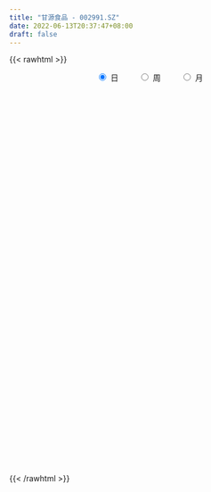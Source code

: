```yaml
---
title: "甘源食品 - 002991.SZ"
date: 2022-06-13T20:37:47+08:00
draft: false
---
```

{{< rawhtml >}}
    <div style="text-align: center">
        <label style="padding: 1rem;"><input style="margin-right: .5rem" type="radio" name="period" value="D" checked onclick="period_change(this)">日</label>
        <label style="padding: 1rem;"><input style="margin-right: .5rem" type="radio" name="period" value="W" onclick="period_change(this)">周</label>
        <label style="padding: 1rem;"><input style="margin-right: .5rem" type="radio" name="period" value="M" onclick="period_change(this)">月</label>
    </div>
    <div id="chart" style="height: 700px;"></div> 
    <script type="text/javascript">
        const D_v = [1069.98,306.95,333.64,505.74,1568.28,1370.31,2805.49,1505.31,1991.92,1642.0,183307.6,121573.36,100028.83,58677.5,54937.96,69866.93,44606.75,32695.87,52182.5,48475.71,38626.89,40295.44,35249.53,31366.74,54708.43,38909.88,28443.26,41679.98,21720.42,18620.05,21262.47,15954.54,16467.5,12319.33,15576.87,16632.27,8500.67,6517.7,8953.35,10732.63,6940.89,10409.53,9855.57,6125.04,6877.11,10061.97,9698.46,12466.24,11639.74,6951.44,9451.7,5184.42,14592.97,19679.51,40609.22,15702.66,9950.5,7426.32,6852.98,8890.97,10643.25,11180.83,5460.7,9355.43,7493.28,8143.28,6506.99,11325.42,5671.33,4864.04,13700.92,11274.82,10706.24,6849.2,10700.7,9390.05,6686.0,9166.0,6216.11,9399.93,15261.81,11059.69,8903.32,9504.45,18420.22,12620.0,8902.82,9781.08,12988.66,12303.63,13459.89,9414.42,12759.31,9656.66,10702.65,7345.89,8544.3,15950.74,16237.76,9450.52,9796.23,8852.28,5467.26,10423.66,10581.74,16244.84,11911.42,17457.72,9535.13,8460.43,9177.56,13133.71,11332.1,9082.05,11233.02,12767.8,13823.68,20896.38,21322.7,19530.39,13052.18,13790.77,25418.88,14693.78,22054.88,23314.25,16678.18,23390.44,24941.28,14169.0,15097.89,17269.71,20143.43,12635.41,18152.72,13381.81,13519.7,8811.53,10226.14,12341.0,9528.38,7082.82,6424.14,5402.88,7339.71,6278.14,3455.45,4865.14,5931.83,3994.0,3300.0,3853.0,4982.0,3976.0,2544.0,5085.18,6536.62,4904.0,4130.14,3496.14,2505.38,3423.8,2438.0,5972.0,4406.0,3451.14,6188.42,3638.8,4206.0,2628.14,5695.87,23917.57,7035.0,6424.84,8527.0,6039.8,17299.64,23296.21,16828.86,20195.26,17115.32,10327.92,7216.15,5059.0,7367.0,6637.0,5334.0,6174.27,5218.27,10276.14,7671.42,4907.28,5059.14,3604.0,5842.14,4788.42,5774.0,5057.0,5338.25,6044.62,4570.87,5141.9,6269.14,8349.64,11780.14,9308.77,10380.17,5880.17,8609.8,8864.0,7962.25,9662.0,8851.81,7528.14,9751.28,14536.52,8491.38,6218.14,5711.35,12304.14,7394.0,8991.16,13378.52,10046.26,6025.84,5046.52,7064.0,6187.0,8250.72,7459.8,4788.52,4548.41,5671.0,7682.1,9475.66,3942.0,3905.0,8868.04,7619.7,7962.0,7598.2,8525.4,6416.27,17526.1,13227.68,7365.24,4954.69,6220.52,5696.2,16724.59,35924.64,26897.9,14634.34,9647.82,10420.62,13778.12,8066.53,5971.0,17930.26,8955.07,9690.02,6245.02,5687.0,5765.92,7362.12,4141.16,8072.45,4404.77,7823.2,6803.83,6076.83,5265.3,4304.12,5211.12,2710.0,5254.75,3199.37,4910.92,4473.14,3317.0,3848.01,8056.67,8967.84,5201.96,4169.72,4164.14,9408.87,7024.14,4312.43,7608.0,6255.0,6533.0,4793.19,16892.66,11948.32,14943.76,16079.63,16950.81,15049.28,12208.0,24056.17,19153.18,16888.94,21102.25,25885.94,33625.47,21970.38,17405.68,23019.7,18941.64,10642.0,16308.0,12144.79,9747.02,12843.14,15633.87,26499.65,23148.46,10955.75,10198.65,7485.0,6185.54,7028.79,6628.95,3957.32,7475.9,4934.84,5685.54,7130.15,11201.93,22107.94,10698.14,30589.37,67532.24,72019.13,46963.85,31195.15,33918.89,39292.17,19354.52,19979.37,33738.45,34705.6,23820.0,17531.0,29482.82,33979.7,24326.38,20993.66,17659.52,14993.34,13479.42,26729.01,15224.38,15796.3,9115.09,15723.74,18503.43,11538.95,12332.5,12016.23,8414.29,10692.22,9327.31,7951.85,8489.61,13489.9,16527.78,15954.43,14690.02,7439.63,10245.38,9042.81,4494.08,8107.27,6276.87,14263.77,20217.4,13761.18,13982.7,10081.0,13948.92,8586.64,12985.86,8991.0,6728.61,7694.0,6616.09,8113.44,8880.13,6649.42,12040.17,17963.42,12953.17,16946.74,16164.65,9525.82,7578.03,10310.98,16135.02,19969.81,14137.87,11065.84,13744.55,8303.15,8777.06,11510.43,9798.85,11438.07,13699.97,8775.54,9708.81,9457.66,7668.06,7697.0,8314.64,16919.5,20117.37,10626.17,12163.0,10787.42,10691.31,21397.86,26695.74,16699.62,16134.48,9685.17,7890.69,12922.97,8491.22,10088.37,6808.17,5134.18,4881.0,7182.0,6205.14,4013.0,11431.24,9356.0,4722.99,4012.09,8677.9,13148.62,32042.7,20158.71,19669.0,17850.8,17576.96,18384.25,9584.34,6914.0]
const D_histogram = [0.0,0.3561025641,0.9516620937,1.70284814,2.5517143342,3.4587147823,4.3990535659,5.358403624,6.3303454668,7.3137237379,8.3126315676,8.6213584673,8.341682329,6.7807299136,5.3624788074,4.6727066908,3.4075813528,2.1211868764,0.1954690338,-0.3999192007,-0.6641519004,-1.508283686,-2.0746922441,-2.3604945875,-1.7046658026,-1.6518930542,-2.1879802264,-2.959232055,-3.8434690834,-4.685973939,-4.9114077219,-5.0972040582,-4.9049472489,-4.5907812529,-4.1647292405,-3.5677958892,-3.0866672171,-2.8488333119,-2.6009877997,-2.6040967424,-2.5222754802,-2.6238019269,-2.312021729,-2.1721836294,-1.8604211301,-1.46385158,-1.2051630763,-1.237077331,-1.2870990578,-1.199324673,-1.2344575373,-1.174130527,-0.8317338306,-0.8467940607,-1.4724696195,-1.7829228601,-1.8371721465,-1.7895388275,-1.6905056475,-1.5746343952,-1.4104894893,-1.0459789734,-0.7264079906,-0.2560953468,-0.0472234749,0.1924334869,0.1754553628,0.0561875358,0.0620873538,0.0528152497,-0.1008940862,-0.2634559119,-0.4103187217,-0.3970324884,-0.2218945491,-0.1486302483,-0.0731589943,-0.1832507436,-0.2024352905,-0.0527693291,0.2677555315,0.4852293835,0.7041023115,0.9197081542,1.4312978349,1.5756571908,1.5584569759,1.2580163416,0.753361469,0.2564895822,0.1728641567,0.2814057912,0.5104444696,0.5918782547,0.3894688467,0.2798892265,0.1219190279,-0.2109024836,-0.7738739981,-1.1894472949,-1.358588357,-1.3396093111,-1.2223599042,-1.0373042914,-0.669028777,-0.111797901,0.0345798973,-0.2164117986,-0.3767080874,-0.5487542117,-0.4632627626,-0.3135894511,-0.0893380988,0.1675526114,0.4233943972,0.7497177564,1.1071460221,1.6306503062,1.8403532371,1.7169304863,1.3617407392,1.1895064324,1.3233339575,1.3613566659,1.7618130985,1.7741144613,1.5767299208,1.6656576109,1.938345686,2.0720113894,1.9970446717,1.4403304305,0.6784048574,0.0815226279,-0.6590548991,-1.2228207311,-1.6032186977,-1.737238237,-1.9623945168,-1.7331727103,-1.4620704598,-1.1366688568,-1.051438755,-0.9765015681,-0.9550290086,-1.0062210929,-0.9754510985,-0.7312399352,-0.5654089323,-0.3929300621,-0.2020943155,-0.098640875,-0.129183839,-0.1569401117,-0.1122139355,-0.1160434622,0.107343659,0.2601651523,0.4016348343,0.4019371416,0.3281427693,0.4075849573,0.3980135814,0.570284708,0.6707020855,0.7626862259,0.9328072059,0.9245168835,0.7235953416,0.5467513261,0.2481568396,-0.4269205261,-0.8395684714,-1.0169604353,-1.0582558284,-0.9433014052,-0.3284084086,0.2218212883,0.658137568,0.5213265503,0.248254154,0.1000832546,0.0256120911,-0.0645521732,-0.3281575143,-0.5901793016,-0.6274440343,-0.7023321907,-0.7301814449,-0.5014234914,-0.3064730076,-0.1792477484,-0.1970968367,-0.1621774229,-0.1096845185,-0.1207926224,0.019269648,0.0897049123,0.1687620737,0.1638168303,0.1922602193,0.2314054106,0.2778696919,0.3998808716,0.5121581688,0.4504608706,0.2653346568,0.1331990218,0.0172875002,-0.1647429759,-0.3782977109,-0.5931723652,-0.7145716653,-0.7936405314,-0.7713006366,-0.5852572836,-0.5200920818,-0.3886937156,-0.2836870269,-0.2843194906,-0.3115545772,-0.3258842727,-0.220864795,-0.0900756547,-0.0301957277,0.0006766181,0.1349157436,0.1434419318,0.0998413918,0.1481567966,0.1759080389,0.2195468452,0.2033471118,0.1181186567,-0.0189405966,-0.0714919662,-0.0751776002,-0.1442352583,-0.2528706833,-0.3730215508,-0.4568653077,-0.4723108261,-0.4487430719,-0.2247984866,0.0694770426,0.2646145554,0.3497674943,0.3760394236,0.4410291388,0.8264555458,0.9005174568,0.6930769682,0.4863313955,0.3676084295,0.3266728974,0.1367832653,-0.0098281883,-0.0877823412,-0.3411405156,-0.4376616015,-0.3762160869,-0.2704542547,-0.2375700989,-0.0983842371,-0.103859165,-0.0405749695,0.1085298468,0.1916807717,0.3384636687,0.4324245077,0.5250187604,0.5743298271,0.6066577361,0.5550641225,0.4950674781,0.3501341316,0.2225813884,0.1682612324,0.092106464,0.0322136554,0.0174886185,0.0860509308,0.2081312759,0.183297615,0.1470372302,0.1607018654,0.2849861977,0.3661409364,0.3934761009,0.4453752136,0.4081028867,0.2668237559,0.1239508363,0.2476621547,0.2927356222,0.359518869,0.4872813882,0.5854677947,0.5444013554,0.4795072103,0.5845058039,0.646201901,0.7015768615,0.6974338425,0.8218159773,1.0700540944,0.9860776572,0.7847368394,0.7808909442,0.6758910167,0.5018808293,0.2638764129,0.1080413689,0.0116313781,-0.1701400075,-0.4650589754,-0.3970090313,-0.3025925661,-0.3324796743,-0.2981926505,-0.3447774729,-0.4464814505,-0.5055463279,-0.51321567,-0.5183701796,-0.6047360789,-0.5688956656,-0.5693599768,-0.5395650518,-0.3341448921,-0.0867271922,0.1065946527,0.5957812107,1.2810605869,1.6509052937,2.0111275101,2.1988997588,2.4794323435,2.2999704224,2.1471504721,1.9803231151,1.4917742067,0.9201516208,0.4366473404,-0.0598108199,-0.3678335809,-0.4597148218,-0.4332327547,-0.4886787676,-0.4963670254,-0.6978636487,-0.8331836669,-1.0692806414,-1.2758714093,-1.5178771839,-1.6670171278,-1.7080423383,-1.6088893749,-1.6435771656,-1.6768172324,-1.5753120845,-1.5199935402,-1.5670878711,-1.5657566365,-1.6071555017,-1.5074066701,-1.1486748182,-0.7057078146,-0.3776989114,0.0476319668,0.2875572631,0.449095382,0.5411612596,0.561925615,0.5081887183,0.464297783,0.8522081768,0.8566911478,0.7456588122,0.5344358798,0.2900534656,0.2833733526,0.2613733582,0.0388757207,-0.3277091689,-0.5955244464,-0.8039051504,-1.0331150987,-1.2501611684,-1.300489774,-1.2445497748,-1.3295059668,-1.2949019406,-1.2556983259,-1.1298419433,-0.9613538652,-0.6764216976,-0.4754892872,-0.2256130351,0.1048968711,0.3835039401,0.3135189936,0.1096840882,0.1891307328,0.2207278564,0.2871829174,0.1607497356,-0.0107593512,-0.2251183652,-0.3384365911,-0.3057696947,-0.2349481777,-0.0757424466,0.050277346,0.2259954506,0.395695376,0.701796913,0.7470854835,0.5858959038,0.2283757784,0.1048925467,0.0851936284,-0.2202521442,-0.3857888113,-0.1860419773,0.0322229823,0.2186706598,0.3334221099,0.4417708978,0.5534597994,0.7009691608,0.7524715523,0.7304492868,0.6548128495,0.5046486127,0.4306416044,0.3747195132,0.3590135834,0.2204624506,0.0659199395,-0.0256005117,0.0504041365,0.4155732093,0.707045997,0.8939549133,1.0602873633,1.2440683331,1.2412448865,1.1060168356,0.9376787269,0.7852695798]
const D_fast = [0.0,0.4451282051,1.2786032581,2.4555013394,3.9422961171,5.7139752608,7.7540774359,10.0530284,12.6075566095,15.4193658151,18.4964315367,20.9604980533,22.7662424972,22.9004725602,22.8228411558,23.3012457119,22.8880157121,22.1319179549,20.2550673706,19.559699336,19.1294286612,17.9082259541,16.823144335,15.9472183447,16.1768806789,15.8166801638,14.733597935,13.2225380926,11.3774337934,9.3634354531,7.9101497397,6.4500523889,5.4160723859,4.5825430687,3.9674127709,3.6723971499,3.3818590178,2.907484595,2.5050831572,1.850950029,1.3022024211,0.5447254927,0.2785002583,-0.1247075494,-0.2780503326,-0.2474436775,-0.2900459429,-0.6312295303,-1.0030260216,-1.2150828051,-1.5588300536,-1.7920356751,-1.6575724364,-1.8843311817,-2.8781241453,-3.6343081009,-4.147850424,-4.5476018118,-4.8711950438,-5.1489823902,-5.3374598567,-5.2344440841,-5.096475099,-4.6901862919,-4.4931202886,-4.2053549552,-4.1784692386,-4.2836901816,-4.2622685252,-4.2583368168,-4.4372696742,-4.6656954779,-4.9151379682,-5.001109857,-4.881445555,-4.8453388163,-4.7881573108,-4.9440617461,-5.0138551156,-4.8773814864,-4.4899177429,-4.1511365451,-3.7562380391,-3.310705158,-2.4412910185,-1.9030173649,-1.5306033358,-1.5165398847,-1.8328543901,-2.2656038814,-2.3060132676,-2.1271201854,-1.7704703895,-1.5410670408,-1.6461092371,-1.6857165507,-1.8132069923,-2.1987541247,-2.9551941388,-3.6681292593,-4.1769174106,-4.4928406925,-4.6811812617,-4.7554517217,-4.5544334015,-4.0251520008,-3.8701292281,-4.1752238737,-4.4296971844,-4.7389318616,-4.7692561031,-4.6979801544,-4.4960633268,-4.1972844638,-3.8355940787,-3.3218412803,-2.6876265092,-1.7564596485,-1.0866684084,-0.7808585375,-0.7956130998,-0.6704707985,-0.2058097841,0.1725520908,1.0134617981,1.4692917761,1.6660897159,2.1714318087,2.9287063053,3.5803748561,4.0046693063,3.8080376727,3.2157133139,2.6392117415,1.7338704897,0.8643994748,0.0831968339,-0.4851322647,-1.2008871737,-1.4049585448,-1.4993739092,-1.4581395205,-1.6357691074,-1.8049573125,-2.0222420052,-2.3249893627,-2.5380821429,-2.4766809634,-2.4522021935,-2.3779558389,-2.2376436711,-2.1588504494,-2.2216893731,-2.2886806738,-2.2720079815,-2.3048483737,-2.0546253378,-1.8367625564,-1.5948841659,-1.4940975731,-1.4858562531,-1.3045178258,-1.2145858063,-0.8997435027,-0.6316506038,-0.3489949069,0.0543278745,0.2771667731,0.2571440665,0.2169878826,-0.0195673941,-0.8013748913,-1.4239149544,-1.8555470272,-2.1614063773,-2.2822773055,-1.749486411,-1.1438013921,-0.5429507203,-0.5494301004,-0.7604389583,-0.883589044,-0.9516571847,-1.0579594923,-1.403604212,-1.8131708247,-2.007296566,-2.25776777,-2.4681623854,-2.3647603048,-2.2464280729,-2.1640147508,-2.2311380483,-2.2367629902,-2.2116912155,-2.252997475,-2.1081177926,-2.0152563001,-1.8940086203,-1.8579996561,-1.7814912123,-1.6844946684,-1.5685629641,-1.3465815665,-1.1062647271,-1.0553468077,-1.1741393573,-1.2729752368,-1.3845648834,-1.6077811035,-1.9159102662,-2.2790780117,-2.5791202282,-2.8565992271,-3.0270844914,-2.9873554593,-3.0522132779,-3.0179883406,-2.9839034087,-3.0556157451,-3.1607394759,-3.2565402397,-3.2067369607,-3.098466734,-3.0461357389,-3.0150942386,-2.8471261773,-2.8027395061,-2.8213796982,-2.7360250942,-2.6642968422,-2.5657713246,-2.53113428,-2.586833071,-2.7286274734,-2.7990518345,-2.8215318686,-2.9266483413,-3.0985014371,-3.3119076923,-3.5099677761,-3.6434910011,-3.7321090149,-3.5643640512,-3.2527192614,-2.9914281097,-2.8188332973,-2.6985515121,-2.5233045122,-1.9312642186,-1.6320729434,-1.66624419,-1.7514069138,-1.7782277724,-1.7374950802,-1.893188896,-2.0422573967,-2.1421571349,-2.4808004382,-2.6867369244,-2.7193454315,-2.681197163,-2.7077055319,-2.5931157294,-2.6245554485,-2.5714149954,-2.3951777174,-2.2641065996,-2.0327077855,-1.8306408195,-1.6067918768,-1.4138983532,-1.2299060102,-1.1427335932,-1.078963368,-1.1363631817,-1.2082705778,-1.2205254257,-1.2736535781,-1.3254929729,-1.3358458552,-1.2457708102,-1.0716576461,-1.0506669033,-1.0501679805,-0.9963278789,-0.8007969972,-0.6281070244,-0.5024028346,-0.3391599186,-0.2744065238,-0.3489797156,-0.4608649261,-0.2752380691,-0.156980696,-0.0003177319,0.2492651343,0.4938184895,0.588852389,0.6438350466,0.8949600911,1.1182066635,1.3489758394,1.519191281,1.8490274102,2.3647790508,2.527322028,2.52216542,2.7135422608,2.7775150875,2.7289751075,2.5569397943,2.4281150925,2.3346129462,2.1103065587,1.699122847,1.6679205333,1.686688857,1.5736818301,1.5334206914,1.4006415007,1.1873171604,1.0018657011,0.8658924416,0.731145387,0.493595468,0.387211965,0.2444076595,0.1393113215,0.2611952582,0.48693116,0.7069016682,1.3450335288,2.3505780518,3.133149082,3.9961531759,4.7336503643,5.6340410349,6.0295717194,6.413539387,6.7417928089,6.6261874521,6.2846027714,5.9102603262,5.3988494608,4.9988683046,4.7920583583,4.7102322367,4.5326165319,4.4008365178,4.0248739823,3.6812580474,3.1778409126,2.6522822923,2.0308072218,1.4649129959,0.9968772008,0.6938078205,0.2482257384,-0.2042186365,-0.4965415097,-0.8212213505,-1.2600876491,-1.6501955737,-2.0933833143,-2.3704861503,-2.2989230029,-2.032382953,-1.7987987777,-1.3615599078,-1.0497452957,-0.7759333312,-0.5485771388,-0.3873313796,-0.3140210967,-0.2418375862,0.3591248517,0.5777806097,0.6531629772,0.5755490146,0.4036799669,0.467843192,0.5111865371,0.2984078299,-0.1501043519,-0.5668007411,-0.9761577327,-1.4636464556,-1.9932328174,-2.3686838665,-2.623881311,-3.0412139948,-3.3303354536,-3.6050564205,-3.7616605236,-3.8335109119,-3.7176841686,-3.6356240801,-3.4421510868,-3.0854169628,-2.7109339088,-2.7025391069,-2.8789529902,-2.7522236624,-2.6654445747,-2.5271937843,-2.6134395322,-2.7876384568,-3.0582770621,-3.2562044359,-3.299979963,-3.2878954905,-3.147625371,-3.0090362419,-2.7768192747,-2.5081955053,-2.02664474,-1.7945847986,-1.8093004024,-2.1097265832,-2.2069866782,-2.2053871894,-2.565895998,-2.827879868,-2.6746435284,-2.4483228232,-2.2072074807,-2.0091005032,-1.7903089908,-1.5402551394,-1.2175034878,-0.9778832082,-0.817293152,-0.729226377,-0.7532284605,-0.7195750678,-0.6818172807,-0.6077698146,-0.6912053348,-0.8292678611,-0.9271884402,-0.8385827578,-0.3695203827,0.0987139042,0.5091115489,0.9405158397,1.4353138928,1.7428016677,1.8840778257,1.9501593988,1.9940676466]
const D_slow = [0.0,0.089025641,0.3269411644,0.7526531994,1.390581783,2.2552604785,3.35502387,4.694624776,6.2772111427,8.1056420772,10.1837999691,12.3391395859,14.4245601682,16.1197426466,17.4603623484,18.6285390211,19.4804343593,20.0107310784,20.0595983369,19.9596185367,19.7935805616,19.4165096401,18.8978365791,18.3077129322,17.8815464816,17.468573218,16.9215781614,16.1817701476,15.2209028768,14.0494093921,12.8215574616,11.547256447,10.3210196348,9.1733243216,8.1321420114,7.2401930391,6.4685262349,5.7563179069,5.106070957,4.4550467714,3.8244779013,3.1685274196,2.5905219873,2.04747608,1.5823707974,1.2164079025,0.9151171334,0.6058478006,0.2840730362,-0.0157581321,-0.3243725164,-0.6179051481,-0.8258386058,-1.037537121,-1.4056545258,-1.8513852408,-2.3106782775,-2.7580629843,-3.1806893962,-3.574347995,-3.9269703674,-4.1884651107,-4.3700671084,-4.4340909451,-4.4458968138,-4.3977884421,-4.3539246014,-4.3398777174,-4.324355879,-4.3111520665,-4.3363755881,-4.402239566,-4.5048192465,-4.6040773686,-4.6595510059,-4.6967085679,-4.7149983165,-4.7608110024,-4.8114198251,-4.8246121573,-4.7576732744,-4.6363659286,-4.4603403507,-4.2304133121,-3.8725888534,-3.4786745557,-3.0890603117,-2.7745562263,-2.5862158591,-2.5220934635,-2.4788774244,-2.4085259766,-2.2809148592,-2.1329452955,-2.0355780838,-1.9656057772,-1.9351260202,-1.9878516411,-2.1813201406,-2.4786819644,-2.8183290536,-3.1532313814,-3.4588213574,-3.7181474303,-3.8854046245,-3.9133540998,-3.9047091254,-3.9588120751,-4.052989097,-4.1901776499,-4.3059933405,-4.3843907033,-4.406725228,-4.3648370752,-4.2589884759,-4.0715590368,-3.7947725312,-3.3871099547,-2.9270216454,-2.4977890239,-2.1573538391,-1.8599772309,-1.5291437416,-1.1888045751,-0.7483513005,-0.3048226851,0.0893597951,0.5057741978,0.9903606193,1.5083634667,2.0076246346,2.3677072422,2.5373084566,2.5576891135,2.3929253888,2.087220206,1.6864155316,1.2521059723,0.7615073431,0.3282141655,-0.0373034494,-0.3214706636,-0.5843303524,-0.8284557444,-1.0672129966,-1.3187682698,-1.5626310444,-1.7454410282,-1.8867932613,-1.9850257768,-2.0355493557,-2.0602095744,-2.0925055342,-2.1317405621,-2.159794046,-2.1888049115,-2.1619689968,-2.0969277087,-1.9965190001,-1.8960347147,-1.8139990224,-1.7121027831,-1.6125993877,-1.4700282107,-1.3023526893,-1.1116811328,-0.8784793314,-0.6473501105,-0.4664512751,-0.3297634436,-0.2677242337,-0.3744543652,-0.584346483,-0.8385865919,-1.103150549,-1.3389759003,-1.4210780024,-1.3656226803,-1.2010882883,-1.0707566507,-1.0086931123,-0.9836722986,-0.9772692758,-0.9934073191,-1.0754466977,-1.2229915231,-1.3798525317,-1.5554355793,-1.7379809406,-1.8633368134,-1.9399550653,-1.9847670024,-2.0340412116,-2.0745855673,-2.102006697,-2.1322048526,-2.1273874406,-2.1049612125,-2.062770694,-2.0218164865,-1.9737514316,-1.915900079,-1.846432656,-1.7464624381,-1.6184228959,-1.5058076783,-1.4394740141,-1.4061742586,-1.4018523836,-1.4430381275,-1.5376125553,-1.6859056466,-1.8645485629,-2.0629586957,-2.2557838549,-2.4020981758,-2.5321211962,-2.6292946251,-2.7002163818,-2.7712962545,-2.8491848988,-2.9306559669,-2.9858721657,-3.0083910794,-3.0159400113,-3.0157708567,-2.9820419209,-2.9461814379,-2.92122109,-2.8841818908,-2.8402048811,-2.7853181698,-2.7344813918,-2.7049517277,-2.7096868768,-2.7275598684,-2.7463542684,-2.782413083,-2.8456307538,-2.9388861415,-3.0531024684,-3.171180175,-3.2833659429,-3.3395655646,-3.3221963039,-3.2560426651,-3.1686007915,-3.0745909356,-2.9643336509,-2.7577197645,-2.5325904003,-2.3593211582,-2.2377383093,-2.145836202,-2.0641679776,-2.0299721613,-2.0324292084,-2.0543747937,-2.1396599226,-2.2490753229,-2.3431293446,-2.4107429083,-2.470135433,-2.4947314923,-2.5206962836,-2.5308400259,-2.5037075642,-2.4557873713,-2.3711714541,-2.2630653272,-2.1318106371,-1.9882281803,-1.8365637463,-1.6977977157,-1.5740308462,-1.4864973133,-1.4308519662,-1.3887866581,-1.3657600421,-1.3577066282,-1.3533344736,-1.3318217409,-1.279788922,-1.2339645182,-1.1972052107,-1.1570297443,-1.0857831949,-0.9942479608,-0.8958789356,-0.7845351322,-0.6825094105,-0.6158034715,-0.5848157624,-0.5229002238,-0.4497163182,-0.3598366009,-0.2380162539,-0.0916493052,0.0444510336,0.1643278362,0.3104542872,0.4720047625,0.6473989779,0.8217574385,1.0272114328,1.2947249564,1.5412443707,1.7374285806,1.9326513166,2.1016240708,2.2270942781,2.2930633814,2.3200737236,2.3229815681,2.2804465662,2.1641818224,2.0649295646,1.989281423,1.9061615045,1.8316133418,1.7454189736,1.633798611,1.507412029,1.3791081115,1.2495155666,1.0983315469,0.9561076305,0.8137676363,0.6788763734,0.5953401503,0.5736583523,0.6003070155,0.7492523181,1.0695174648,1.4822437883,1.9850256658,2.5347506055,3.1546086914,3.729601297,4.266388915,4.7614696938,5.1344132454,5.3644511506,5.4736129857,5.4586602808,5.3667018855,5.2517731801,5.1434649914,5.0212952995,4.8972035432,4.722737631,4.5144417143,4.2471215539,3.9281537016,3.5486844056,3.1319301237,2.7049195391,2.3026971954,1.891802904,1.4725985959,1.0787705748,0.6987721897,0.3070002219,-0.0844389372,-0.4862278126,-0.8630794802,-1.1502481847,-1.3266751384,-1.4210998662,-1.4091918745,-1.3373025588,-1.2250287133,-1.0897383984,-0.9492569946,-0.822209815,-0.7061353693,-0.4930833251,-0.2789105381,-0.0924958351,0.0411131349,0.1136265013,0.1844698394,0.249813179,0.2595321091,0.1776048169,0.0287237053,-0.1722525823,-0.4305313569,-0.743071649,-1.0681940925,-1.3793315362,-1.7117080279,-2.0354335131,-2.3493580946,-2.6318185804,-2.8721570467,-3.0412624711,-3.1601347929,-3.2165380516,-3.1903138339,-3.0944378489,-3.0160581005,-2.9886370784,-2.9413543952,-2.8861724311,-2.8143767017,-2.7741892678,-2.7768791056,-2.8331586969,-2.9177678447,-2.9942102684,-3.0529473128,-3.0718829244,-3.0593135879,-3.0028147253,-2.9038908813,-2.728441653,-2.5416702822,-2.3951963062,-2.3381023616,-2.3118792249,-2.2905808178,-2.3456438539,-2.4420910567,-2.488601551,-2.4805458055,-2.4258781405,-2.342522613,-2.2320798886,-2.0937149388,-1.9184726486,-1.7303547605,-1.5477424388,-1.3840392264,-1.2578770733,-1.1502166722,-1.0565367939,-0.966783398,-0.9116677854,-0.8951878005,-0.9015879285,-0.8889868943,-0.785093592,-0.6083320928,-0.3848433644,-0.1197715236,0.1912455597,0.5015567813,0.7780609902,1.0124806719,1.2087980668]
const D_data = [['2020-07-31', 46.51, 55.81, 46.51, 55.81],['2020-08-03', 61.39, 61.39, 61.39, 61.39],['2020-08-04', 67.53, 67.53, 67.53, 67.53],['2020-08-05', 74.28, 74.28, 74.28, 74.28],['2020-08-06', 81.71, 81.71, 81.71, 81.71],['2020-08-07', 89.88, 89.88, 89.88, 89.88],['2020-08-10', 98.87, 98.87, 98.87, 98.87],['2020-08-11', 108.76, 108.76, 108.76, 108.76],['2020-08-12', 119.64, 119.64, 119.64, 119.64],['2020-08-13', 131.6, 131.6, 131.6, 131.6],['2020-08-14', 144.76, 144.76, 137.47, 144.76],['2020-08-17', 148.01, 148.07, 140.01, 158.76],['2020-08-18', 145.01, 149.5, 138.07, 150.0],['2020-08-19', 144.94, 136.7, 136.7, 148.0],['2020-08-20', 141.01, 137.68, 136.56, 144.58],['2020-08-21', 136.0, 147.7, 136.0, 150.0],['2020-08-24', 144.5, 141.15, 137.72, 145.5],['2020-08-25', 139.31, 139.0, 137.18, 143.5],['2020-08-26', 141.5, 126.06, 125.1, 141.78],['2020-08-27', 128.3, 138.67, 126.3, 138.67],['2020-08-28', 143.8, 142.9, 136.5, 144.0],['2020-08-31', 140.13, 134.55, 132.05, 140.33],['2020-09-01', 134.01, 135.5, 133.21, 137.78],['2020-09-02', 135.92, 137.58, 132.58, 139.99],['2020-09-03', 136.2, 151.34, 134.5, 151.34],['2020-09-04', 146.96, 146.88, 141.51, 151.2],['2020-09-07', 145.0, 139.1, 138.02, 147.66],['2020-09-08', 137.2, 132.9, 125.19, 137.95],['2020-09-09', 128.5, 126.5, 125.09, 129.52],['2020-09-10', 127.1, 121.0, 120.0, 129.5],['2020-09-11', 118.5, 123.9, 114.57, 124.39],['2020-09-14', 122.37, 121.0, 120.1, 124.18],['2020-09-15', 121.98, 123.3, 118.52, 124.8],['2020-09-16', 122.01, 123.78, 120.8, 124.99],['2020-09-17', 122.59, 124.91, 122.21, 127.0],['2020-09-18', 123.18, 127.82, 123.1, 130.99],['2020-09-21', 127.61, 127.6, 125.0, 129.01],['2020-09-22', 126.32, 124.99, 123.5, 128.55],['2020-09-23', 125.18, 125.02, 123.2, 127.1],['2020-09-24', 123.76, 121.13, 119.8, 124.24],['2020-09-25', 122.05, 120.94, 119.0, 123.8],['2020-09-28', 120.0, 117.02, 115.4, 120.77],['2020-09-29', 117.3, 121.2, 117.19, 121.98],['2020-09-30', 121.51, 118.8, 118.15, 121.89],['2020-10-09', 120.28, 120.82, 118.81, 121.5],['2020-10-12', 120.0, 122.67, 120.0, 123.01],['2020-10-13', 122.08, 121.8, 120.18, 122.76],['2020-10-14', 121.03, 117.9, 116.6, 121.97],['2020-10-15', 118.02, 116.5, 114.9, 118.2],['2020-10-16', 116.6, 117.35, 115.61, 119.16],['2020-10-19', 117.87, 114.95, 113.0, 117.88],['2020-10-20', 113.8, 115.18, 113.0, 115.43],['2020-10-21', 115.0, 118.9, 114.1, 120.96],['2020-10-22', 118.82, 114.5, 111.03, 121.98],['2020-10-23', 112.57, 104.0, 103.05, 112.57],['2020-10-26', 101.4, 103.87, 98.81, 104.9],['2020-10-27', 103.01, 104.34, 101.61, 105.96],['2020-10-28', 105.05, 103.78, 102.61, 105.21],['2020-10-29', 103.0, 103.0, 101.68, 103.87],['2020-10-30', 103.0, 102.0, 101.0, 105.32],['2020-11-02', 100.22, 101.63, 99.88, 103.19],['2020-11-03', 101.62, 104.01, 100.42, 105.46],['2020-11-04', 103.06, 103.98, 103.06, 104.9],['2020-11-05', 105.0, 106.99, 104.13, 107.24],['2020-11-06', 106.02, 104.8, 102.35, 106.8],['2020-11-09', 105.0, 105.83, 104.99, 107.5],['2020-11-10', 105.83, 102.74, 102.0, 105.83],['2020-11-11', 103.01, 100.56, 100.4, 105.98],['2020-11-12', 100.56, 101.25, 99.94, 101.9],['2020-11-13', 101.01, 100.48, 99.41, 101.45],['2020-11-16', 101.47, 97.59, 96.0, 101.47],['2020-11-17', 97.57, 95.85, 94.04, 97.69],['2020-11-18', 95.41, 94.3, 93.99, 96.94],['2020-11-19', 94.2, 94.97, 92.8, 95.49],['2020-11-20', 95.01, 96.6, 94.53, 98.0],['2020-11-23', 96.9, 95.18, 94.06, 97.3],['2020-11-24', 94.85, 94.85, 94.02, 95.43],['2020-11-25', 95.2, 91.65, 91.44, 95.4],['2020-11-26', 91.32, 91.6, 90.9, 92.9],['2020-11-27', 91.9, 93.28, 90.15, 93.82],['2020-11-30', 93.3, 96.1, 91.5, 96.97],['2020-12-01', 95.27, 95.9, 95.0, 97.66],['2020-12-02', 95.89, 96.93, 95.21, 97.64],['2020-12-03', 96.23, 98.1, 96.23, 98.88],['2020-12-04', 97.9, 104.15, 97.41, 104.88],['2020-12-07', 102.53, 102.01, 101.74, 104.49],['2020-12-08', 101.52, 101.12, 100.15, 102.97],['2020-12-09', 101.19, 97.42, 97.11, 101.95],['2020-12-10', 96.65, 93.1, 92.76, 97.42],['2020-12-11', 93.2, 90.52, 88.2, 93.87],['2020-12-14', 89.96, 93.94, 88.81, 94.79],['2020-12-15', 93.95, 96.25, 92.79, 96.5],['2020-12-16', 96.19, 98.66, 95.0, 100.76],['2020-12-17', 98.66, 97.78, 95.78, 99.87],['2020-12-18', 96.89, 93.99, 92.3, 97.17],['2020-12-21', 92.99, 94.29, 91.81, 95.49],['2020-12-22', 93.5, 92.84, 91.6, 95.84],['2020-12-23', 92.63, 89.0, 88.29, 93.3],['2020-12-24', 88.0, 82.99, 82.5, 88.0],['2020-12-25', 82.63, 81.06, 80.8, 83.41],['2020-12-28', 81.21, 81.16, 79.82, 81.79],['2020-12-29', 81.17, 81.6, 80.64, 83.5],['2020-12-30', 81.0, 81.7, 80.7, 82.42],['2020-12-31', 81.7, 81.95, 81.09, 84.1],['2021-01-04', 82.28, 84.52, 81.02, 84.85],['2021-01-05', 83.8, 88.53, 83.23, 89.0],['2021-01-06', 87.9, 84.7, 84.6, 88.4],['2021-01-07', 85.0, 78.8, 77.5, 85.5],['2021-01-08', 77.51, 78.01, 75.07, 78.8],['2021-01-11', 77.42, 76.0, 75.19, 78.17],['2021-01-12', 76.3, 77.98, 75.99, 79.98],['2021-01-13', 77.87, 78.49, 75.3, 80.5],['2021-01-14', 78.42, 79.65, 76.68, 80.48],['2021-01-15', 79.65, 80.77, 79.65, 82.39],['2021-01-18', 80.75, 81.77, 78.01, 82.06],['2021-01-19', 81.01, 84.11, 80.64, 84.71],['2021-01-20', 84.0, 86.54, 83.3, 87.64],['2021-01-21', 86.0, 91.6, 84.53, 91.6],['2021-01-22', 91.0, 90.6, 88.88, 94.9],['2021-01-25', 90.69, 87.7, 86.55, 93.89],['2021-01-26', 86.64, 84.4, 83.47, 89.28],['2021-01-27', 84.4, 86.0, 84.4, 88.16],['2021-01-28', 85.39, 90.5, 85.0, 94.0],['2021-01-29', 90.45, 90.65, 87.6, 91.5],['2021-02-01', 90.0, 97.5, 89.6, 99.6],['2021-02-02', 96.58, 95.1, 94.91, 100.0],['2021-02-03', 95.02, 93.3, 90.85, 95.99],['2021-02-04', 93.37, 97.94, 92.02, 99.5],['2021-02-05', 97.77, 102.78, 96.41, 104.95],['2021-02-08', 102.5, 103.93, 98.33, 104.0],['2021-02-09', 102.49, 103.36, 99.6, 103.64],['2021-02-10', 102.15, 97.3, 97.28, 106.27],['2021-02-18', 97.27, 92.35, 89.55, 97.5],['2021-02-19', 91.01, 91.4, 88.58, 91.76],['2021-02-22', 91.69, 86.09, 85.85, 91.69],['2021-02-23', 85.0, 84.33, 82.65, 86.74],['2021-02-24', 84.97, 83.2, 81.23, 84.99],['2021-02-25', 83.18, 83.76, 81.99, 84.75],['2021-02-26', 82.24, 80.3, 80.0, 83.02],['2021-03-01', 80.3, 84.6, 80.06, 84.84],['2021-03-02', 85.0, 85.22, 83.3, 86.18],['2021-03-03', 85.0, 86.45, 83.89, 86.89],['2021-03-04', 86.3, 83.61, 83.6, 86.3],['2021-03-05', 82.21, 83.0, 81.68, 84.39],['2021-03-08', 82.99, 81.68, 80.0, 83.66],['2021-03-09', 80.97, 79.73, 78.0, 81.78],['2021-03-10', 80.88, 79.7, 78.76, 81.11],['2021-03-11', 80.5, 82.2, 79.38, 82.88],['2021-03-12', 82.0, 81.55, 79.68, 82.86],['2021-03-15', 81.33, 81.89, 80.21, 82.42],['2021-03-16', 81.81, 82.58, 81.54, 83.16],['2021-03-17', 82.49, 81.87, 81.3, 82.5],['2021-03-18', 81.8, 80.0, 79.72, 81.98],['2021-03-19', 79.0, 79.46, 78.58, 80.4],['2021-03-22', 79.3, 80.0, 78.62, 80.74],['2021-03-23', 79.56, 79.1, 78.01, 80.71],['2021-03-24', 78.3, 82.23, 78.3, 82.49],['2021-03-25', 81.21, 82.21, 81.12, 82.99],['2021-03-26', 82.37, 82.84, 81.4, 83.2],['2021-03-29', 83.01, 81.5, 81.26, 83.44],['2021-03-30', 81.5, 80.4, 80.14, 81.66],['2021-03-31', 80.16, 82.38, 79.8, 82.69],['2021-04-01', 82.4, 81.54, 81.19, 82.42],['2021-04-02', 81.99, 84.43, 81.54, 85.54],['2021-04-06', 84.46, 84.57, 83.78, 86.09],['2021-04-07', 84.16, 85.39, 84.1, 85.8],['2021-04-08', 85.0, 87.62, 84.58, 88.3],['2021-04-09', 87.03, 86.46, 85.69, 87.93],['2021-04-12', 86.38, 84.06, 83.89, 87.78],['2021-04-13', 83.44, 83.79, 83.31, 84.68],['2021-04-14', 82.5, 81.25, 80.51, 83.68],['2021-04-15', 77.41, 73.77, 73.13, 79.9],['2021-04-16', 73.0, 73.53, 73.0, 74.25],['2021-04-19', 73.7, 74.03, 73.03, 74.97],['2021-04-20', 73.95, 74.17, 73.88, 75.63],['2021-04-21', 74.01, 75.35, 74.01, 75.8],['2021-04-22', 75.08, 82.89, 75.04, 82.89],['2021-04-23', 82.83, 85.0, 80.96, 87.8],['2021-04-26', 84.34, 86.42, 84.03, 88.65],['2021-04-27', 84.08, 80.36, 79.4, 84.14],['2021-04-28', 81.5, 77.7, 75.51, 81.57],['2021-04-29', 77.44, 78.12, 76.95, 80.6],['2021-04-30', 78.6, 78.35, 77.45, 79.65],['2021-05-06', 77.5, 77.55, 77.07, 79.24],['2021-05-07', 77.22, 74.11, 73.88, 78.36],['2021-05-10', 74.08, 72.17, 71.2, 74.1],['2021-05-11', 72.17, 73.5, 71.6, 73.66],['2021-05-12', 72.99, 71.98, 71.6, 73.34],['2021-05-13', 71.01, 71.48, 70.56, 71.49],['2021-05-14', 71.68, 74.49, 71.68, 76.0],['2021-05-17', 73.86, 74.62, 73.51, 75.87],['2021-05-18', 75.0, 74.17, 72.73, 75.3],['2021-05-19', 73.88, 72.21, 72.21, 74.23],['2021-05-20', 72.27, 72.48, 72.0, 73.14],['2021-05-21', 72.96, 72.53, 72.02, 74.79],['2021-05-24', 72.4, 71.45, 70.61, 72.4],['2021-05-25', 71.61, 73.35, 70.79, 73.8],['2021-05-26', 73.05, 72.79, 71.88, 73.16],['2021-05-27', 72.76, 73.11, 72.01, 73.68],['2021-05-28', 73.48, 72.1, 72.02, 73.56],['2021-05-31', 71.72, 72.44, 70.86, 72.62],['2021-06-01', 72.3, 72.65, 71.7, 73.63],['2021-06-02', 72.66, 72.91, 72.14, 73.99],['2021-06-03', 72.93, 74.33, 71.84, 74.85],['2021-06-04', 73.86, 74.97, 73.6, 76.99],['2021-06-07', 75.0, 73.09, 72.7, 75.2],['2021-06-08', 73.0, 70.95, 70.5, 73.0],['2021-06-09', 70.5, 70.71, 70.0, 71.2],['2021-06-10', 70.35, 70.1, 69.68, 70.84],['2021-06-11', 70.03, 68.2, 67.99, 70.09],['2021-06-15', 68.04, 66.3, 65.55, 68.33],['2021-06-16', 66.3, 64.5, 63.92, 66.69],['2021-06-17', 64.05, 63.98, 63.5, 64.69],['2021-06-18', 63.85, 63.08, 62.69, 63.85],['2021-06-21', 63.0, 63.26, 62.6, 64.48],['2021-06-22', 63.34, 65.0, 62.85, 65.3],['2021-06-23', 64.59, 63.37, 63.06, 64.89],['2021-06-24', 63.35, 64.0, 63.11, 64.45],['2021-06-25', 64.05, 63.66, 63.3, 64.46],['2021-06-28', 63.6, 62.0, 61.73, 63.87],['2021-06-29', 61.55, 60.95, 60.81, 61.89],['2021-06-30', 60.9, 60.33, 59.94, 61.02],['2021-07-01', 60.33, 61.43, 59.91, 62.6],['2021-07-02', 61.2, 61.84, 60.6, 62.5],['2021-07-05', 61.3, 60.99, 60.46, 61.56],['2021-07-06', 61.02, 60.43, 60.01, 61.28],['2021-07-07', 60.33, 61.8, 60.2, 62.21],['2021-07-08', 61.5, 60.3, 60.2, 61.9],['2021-07-09', 60.01, 59.23, 58.47, 60.18],['2021-07-12', 59.53, 60.08, 58.73, 60.67],['2021-07-13', 60.17, 59.75, 59.4, 60.69],['2021-07-14', 59.83, 59.9, 59.45, 60.44],['2021-07-15', 58.88, 59.0, 58.4, 60.06],['2021-07-16', 59.2, 57.6, 57.03, 59.93],['2021-07-19', 57.3, 56.0, 55.05, 57.5],['2021-07-20', 55.96, 56.12, 55.5, 56.33],['2021-07-21', 55.9, 56.13, 55.81, 57.1],['2021-07-22', 55.89, 54.63, 54.07, 55.98],['2021-07-23', 54.5, 53.09, 52.55, 54.5],['2021-07-26', 53.0, 51.66, 50.96, 53.0],['2021-07-27', 51.66, 50.8, 50.06, 52.1],['2021-07-28', 50.28, 50.57, 48.99, 50.88],['2021-07-29', 50.6, 50.25, 50.06, 51.75],['2021-07-30', 50.3, 52.69, 49.01, 53.39],['2021-08-02', 51.67, 54.44, 51.35, 55.25],['2021-08-03', 54.0, 54.19, 53.81, 54.99],['2021-08-04', 54.28, 53.36, 53.11, 54.33],['2021-08-05', 53.6, 52.77, 52.5, 54.74],['2021-08-06', 52.98, 53.4, 51.8, 53.64],['2021-08-09', 53.45, 58.74, 53.0, 58.74],['2021-08-10', 54.44, 56.4, 54.42, 58.74],['2021-08-11', 55.0, 52.8, 52.77, 55.4],['2021-08-12', 52.61, 51.83, 51.69, 53.93],['2021-08-13', 51.32, 52.08, 50.86, 52.39],['2021-08-16', 51.7, 52.6, 51.52, 53.39],['2021-08-17', 51.65, 50.0, 49.86, 52.1],['2021-08-18', 50.0, 49.39, 49.22, 50.49],['2021-08-19', 49.4, 49.31, 49.05, 49.84],['2021-08-20', 48.23, 45.74, 44.99, 48.48],['2021-08-23', 45.46, 46.13, 45.21, 46.24],['2021-08-24', 46.13, 47.36, 46.03, 47.91],['2021-08-25', 47.2, 47.77, 47.0, 48.15],['2021-08-26', 47.47, 46.68, 46.38, 47.77],['2021-08-27', 46.68, 47.99, 46.32, 48.2],['2021-08-30', 48.5, 46.1, 45.75, 48.5],['2021-08-31', 46.1, 46.7, 46.1, 47.39],['2021-09-01', 46.85, 48.02, 45.3, 48.49],['2021-09-02', 48.41, 47.59, 47.5, 48.66],['2021-09-03', 47.39, 48.88, 46.66, 49.4],['2021-09-06', 48.75, 48.85, 48.1, 49.59],['2021-09-07', 48.84, 49.41, 48.63, 49.98],['2021-09-08', 49.49, 49.4, 49.1, 50.3],['2021-09-09', 49.41, 49.61, 49.02, 50.28],['2021-09-10', 49.61, 48.72, 48.31, 50.1],['2021-09-13', 48.51, 48.5, 48.41, 49.17],['2021-09-14', 48.51, 47.0, 46.9, 49.48],['2021-09-15', 47.01, 46.5, 46.41, 47.3],['2021-09-16', 46.5, 46.88, 46.01, 47.44],['2021-09-17', 47.55, 46.16, 45.4, 47.6],['2021-09-22', 45.52, 45.85, 45.49, 46.38],['2021-09-23', 45.83, 46.04, 45.83, 46.89],['2021-09-24', 46.4, 47.08, 46.14, 48.0],['2021-09-27', 47.08, 48.2, 46.64, 48.49],['2021-09-28', 48.0, 46.6, 46.0, 48.0],['2021-09-29', 46.51, 46.25, 46.0, 46.99],['2021-09-30', 46.4, 46.77, 46.4, 47.4],['2021-10-08', 46.85, 48.55, 46.71, 48.88],['2021-10-11', 49.33, 48.68, 48.11, 50.13],['2021-10-12', 48.27, 48.47, 47.8, 48.85],['2021-10-13', 48.8, 49.21, 48.12, 49.48],['2021-10-14', 49.6, 48.37, 48.31, 49.77],['2021-10-15', 48.37, 46.76, 46.73, 48.43],['2021-10-18', 46.7, 46.04, 45.51, 46.7],['2021-10-19', 46.03, 49.4, 45.56, 49.6],['2021-10-20', 48.77, 49.02, 48.12, 50.43],['2021-10-21', 49.22, 49.8, 48.92, 50.7],['2021-10-22', 49.81, 51.39, 49.06, 51.48],['2021-10-25', 51.4, 52.04, 50.47, 52.27],['2021-10-26', 52.0, 50.9, 50.5, 52.09],['2021-10-27', 50.58, 50.74, 49.92, 51.88],['2021-10-28', 50.15, 53.44, 50.0, 54.01],['2021-10-29', 53.0, 53.9, 52.31, 54.29],['2021-11-01', 53.7, 54.76, 52.56, 55.69],['2021-11-02', 54.0, 54.82, 53.99, 56.5],['2021-11-03', 54.79, 57.5, 54.45, 57.5],['2021-11-04', 57.0, 60.99, 56.78, 61.86],['2021-11-05', 60.5, 58.3, 58.2, 60.7],['2021-11-08', 57.8, 57.0, 55.71, 58.8],['2021-11-09', 57.0, 59.81, 56.13, 59.81],['2021-11-10', 60.0, 59.12, 57.45, 60.79],['2021-11-11', 59.12, 58.28, 57.68, 59.88],['2021-11-12', 57.75, 56.99, 56.52, 59.0],['2021-11-15', 57.24, 57.43, 56.61, 58.6],['2021-11-16', 57.14, 57.87, 56.6, 57.95],['2021-11-17', 57.81, 56.31, 55.98, 58.24],['2021-11-18', 56.0, 53.66, 53.64, 56.38],['2021-11-19', 54.18, 57.55, 48.29, 58.23],['2021-11-22', 57.55, 58.33, 57.0, 59.8],['2021-11-23', 58.2, 56.97, 56.7, 58.2],['2021-11-24', 57.0, 57.8, 56.39, 58.15],['2021-11-25', 57.64, 56.75, 56.74, 58.86],['2021-11-26', 57.26, 55.58, 55.4, 57.26],['2021-11-29', 54.5, 55.52, 54.2, 56.17],['2021-11-30', 55.52, 55.78, 54.8, 56.13],['2021-12-01', 55.78, 55.55, 55.36, 55.97],['2021-12-02', 56.0, 54.0, 53.88, 56.48],['2021-12-03', 54.12, 55.07, 53.8, 55.2],['2021-12-06', 55.04, 54.38, 54.01, 55.9],['2021-12-07', 54.7, 54.5, 54.1, 55.46],['2021-12-08', 54.5, 57.08, 54.42, 57.82],['2021-12-09', 57.7, 58.75, 57.52, 61.52],['2021-12-10', 58.48, 59.36, 58.0, 59.97],['2021-12-13', 60.38, 65.3, 60.0, 65.3],['2021-12-14', 68.99, 71.83, 68.81, 71.83],['2021-12-15', 70.31, 72.1, 68.54, 76.78],['2021-12-16', 72.8, 75.68, 72.8, 78.5],['2021-12-17', 75.99, 77.02, 72.98, 78.74],['2021-12-20', 76.16, 81.74, 76.0, 82.98],['2021-12-21', 81.1, 78.66, 76.0, 82.3],['2021-12-22', 79.32, 80.45, 77.6, 82.3],['2021-12-23', 81.9, 81.71, 79.98, 84.78],['2021-12-24', 81.6, 78.0, 76.0, 81.69],['2021-12-27', 78.0, 75.8, 73.54, 78.67],['2021-12-28', 75.75, 75.36, 74.34, 77.44],['2021-12-29', 76.14, 73.47, 72.59, 76.87],['2021-12-30', 73.66, 74.25, 72.06, 74.29],['2021-12-31', 73.92, 76.3, 73.13, 79.8],['2022-01-04', 76.24, 77.99, 73.28, 79.79],['2022-01-05', 76.15, 77.24, 76.1, 80.8],['2022-01-06', 78.0, 77.98, 76.3, 80.18],['2022-01-07', 77.98, 75.19, 74.08, 78.61],['2022-01-10', 74.72, 75.15, 72.52, 75.88],['2022-01-11', 74.82, 72.74, 69.44, 75.36],['2022-01-12', 72.37, 71.55, 70.36, 73.65],['2022-01-13', 72.0, 69.3, 68.05, 72.0],['2022-01-14', 69.28, 68.6, 68.23, 70.77],['2022-01-17', 68.6, 68.5, 66.66, 68.9],['2022-01-18', 68.86, 69.44, 66.75, 70.5],['2022-01-19', 69.12, 66.93, 66.9, 69.7],['2022-01-20', 67.54, 65.67, 65.29, 68.76],['2022-01-21', 65.82, 66.42, 64.81, 66.99],['2022-01-24', 66.4, 65.15, 64.9, 67.5],['2022-01-25', 65.15, 62.72, 62.7, 65.38],['2022-01-26', 61.36, 61.96, 60.55, 63.49],['2022-01-27', 61.96, 60.0, 59.73, 63.58],['2022-01-28', 59.9, 60.58, 59.79, 62.17],['2022-02-07', 61.73, 63.86, 60.58, 65.5],['2022-02-08', 64.65, 66.17, 62.2, 67.9],['2022-02-09', 66.11, 66.19, 64.03, 68.0],['2022-02-10', 67.0, 69.12, 67.0, 70.19],['2022-02-11', 69.73, 68.54, 67.2, 69.73],['2022-02-14', 68.36, 68.76, 66.54, 69.0],['2022-02-15', 69.04, 68.81, 67.45, 71.6],['2022-02-16', 68.96, 68.52, 67.62, 69.25],['2022-02-17', 68.6, 67.8, 67.57, 69.89],['2022-02-18', 67.8, 67.94, 66.8, 68.45],['2022-02-21', 70.41, 74.73, 67.73, 74.73],['2022-02-22', 75.0, 71.62, 70.4, 75.87],['2022-02-23', 72.0, 70.5, 69.69, 73.88],['2022-02-24', 69.14, 68.88, 67.48, 72.69],['2022-02-25', 69.94, 67.57, 66.97, 69.94],['2022-02-28', 67.63, 70.12, 65.23, 70.77],['2022-03-01', 70.12, 70.1, 69.29, 71.0],['2022-03-02', 69.76, 67.08, 65.53, 69.82],['2022-03-03', 67.0, 63.59, 63.32, 67.38],['2022-03-04', 63.5, 62.75, 62.0, 64.69],['2022-03-07', 62.65, 61.63, 60.23, 62.97],['2022-03-08', 61.58, 59.4, 58.93, 62.44],['2022-03-09', 59.45, 57.34, 55.11, 60.0],['2022-03-10', 58.68, 57.55, 56.68, 59.8],['2022-03-11', 57.2, 57.7, 55.8, 58.0],['2022-03-14', 56.58, 54.6, 54.3, 56.95],['2022-03-15', 54.0, 54.64, 53.4, 55.88],['2022-03-16', 54.68, 53.56, 51.77, 55.0],['2022-03-17', 54.08, 53.78, 53.01, 56.0],['2022-03-18', 53.26, 53.88, 51.6, 55.2],['2022-03-21', 53.88, 55.49, 53.13, 55.49],['2022-03-22', 55.12, 54.85, 53.5, 55.39],['2022-03-23', 54.55, 55.95, 53.6, 56.06],['2022-03-24', 56.0, 58.03, 54.65, 58.34],['2022-03-25', 58.35, 58.78, 55.08, 58.89],['2022-03-28', 57.15, 54.82, 54.35, 57.3],['2022-03-29', 54.38, 52.14, 51.81, 54.98],['2022-03-30', 52.98, 55.05, 52.2, 55.47],['2022-03-31', 55.0, 54.5, 53.9, 55.5],['2022-04-01', 54.5, 55.0, 54.03, 56.16],['2022-04-06', 55.11, 52.2, 52.01, 55.11],['2022-04-07', 52.02, 50.49, 50.3, 52.22],['2022-04-08', 50.59, 48.41, 48.06, 50.59],['2022-04-11', 48.22, 48.15, 47.37, 50.1],['2022-04-12', 48.12, 49.08, 46.95, 49.67],['2022-04-13', 48.49, 49.19, 47.78, 50.8],['2022-04-14', 49.21, 50.36, 48.1, 51.06],['2022-04-15', 50.1, 50.27, 49.53, 51.01],['2022-04-18', 49.69, 51.39, 49.0, 51.85],['2022-04-19', 50.98, 52.08, 50.72, 52.4],['2022-04-20', 52.15, 55.12, 51.68, 56.32],['2022-04-21', 55.75, 53.01, 52.17, 58.68],['2022-04-22', 53.05, 50.29, 50.1, 53.49],['2022-04-25', 49.33, 46.41, 46.33, 50.01],['2022-04-26', 46.2, 47.84, 46.2, 49.97],['2022-04-27', 47.84, 48.5, 45.12, 48.5],['2022-04-28', 46.5, 43.65, 43.65, 48.48],['2022-04-29', 43.08, 43.54, 41.78, 44.0],['2022-05-05', 43.4, 47.63, 43.1, 47.8],['2022-05-06', 46.55, 48.58, 46.06, 49.55],['2022-05-09', 48.58, 49.03, 47.82, 49.84],['2022-05-10', 49.0, 48.83, 47.65, 49.57],['2022-05-11', 49.83, 49.34, 48.74, 52.2],['2022-05-12', 49.34, 50.07, 48.41, 50.64],['2022-05-13', 50.0, 51.44, 49.32, 52.11],['2022-05-16', 51.44, 51.1, 51.0, 52.05],['2022-05-17', 51.1, 50.62, 49.68, 51.65],['2022-05-18', 50.77, 50.03, 49.93, 51.44],['2022-05-19', 49.68, 48.76, 48.11, 49.99],['2022-05-20', 48.52, 49.31, 48.21, 50.4],['2022-05-23', 49.29, 49.35, 48.85, 50.2],['2022-05-24', 48.97, 49.81, 47.91, 52.0],['2022-05-25', 49.19, 47.95, 47.5, 49.59],['2022-05-26', 47.84, 46.94, 46.35, 47.85],['2022-05-27', 46.94, 46.95, 46.7, 47.87],['2022-05-30', 47.22, 48.89, 46.44, 49.31],['2022-05-31', 48.46, 53.78, 48.45, 53.78],['2022-06-01', 54.39, 54.99, 53.82, 58.0],['2022-06-02', 56.0, 55.55, 53.29, 56.3],['2022-06-06', 55.37, 57.0, 54.25, 58.3],['2022-06-07', 57.0, 59.1, 56.3, 60.29],['2022-06-08', 58.63, 58.3, 57.19, 59.49],['2022-06-09', 58.27, 57.3, 55.58, 59.02],['2022-06-10', 57.3, 57.01, 55.91, 57.5],['2022-06-13', 57.01, 57.19, 56.33, 57.77]]
const W_v = [1069.98,4084.92,191252.32,405084.58,216587.72,200530.02,131726.18,76950.51,41645.24,26390.14,6877.11,50817.85,89517.82,48823.43,44133.49,36511.06,53231.88,40858.09,63149.49,56596.19,55992.93,57529.21,34539.43,65730.85,51185.85,80043.58,86486.0,110379.03,46536.6,32778.84,64091.9,40779.22,27870.27,20105.0,23199.94,17835.32,17684.36,43482.58,61587.49,71683.51,12426.0,33639.68,27083.98,27002.29,36111.69,43042.91,34004.2,44708.67,52114.08,32574.08,30149.83,33810.4,48027.97,37464.33,103829.29,56166.53,36343.03,31803.7,27661.2,20548.18,15221.68,22503.66,9408.87,31732.57,64657.56,87417.44,119472.98,86317.02,76868.47,57973.4,30025.8,56823.7,248299.74,146283.4,139519.12,77972.9,80344.2,70114.85,44875.28,68101.76,38166.41,72306.05,51241.03,37953.08,76068.15,63519.66,56028.47,32747.35,49310.04,63674.68,81735.33,32834.1,49078.42,30210.49,33535.32,74027.93,83065.35,6914.0]
const W_histogram = [0.0,2.1742678063,6.9204358276,9.6993565757,10.5835137136,10.7699178699,8.7641413234,7.1862144086,5.253563285,3.4904124579,2.1834545383,0.87560688,-0.9967531176,-2.3981840218,-3.1191896371,-3.8231940598,-4.4428437845,-4.9312745248,-4.3950433796,-4.798199709,-4.6667936685,-5.2431959323,-5.3391123516,-5.4249118541,-5.0599296984,-3.9688158137,-3.0948656396,-1.6248721807,-0.9784754717,-0.9067517089,-1.5287668748,-1.6688289688,-1.760509634,-1.8538904523,-1.5901337043,-1.2269659951,-0.789650997,-1.2816991659,-0.7703879362,-0.8116144518,-1.0413493563,-1.079983531,-1.1436860355,-1.1195137756,-0.8283805767,-0.9984973486,-1.3412239414,-1.4073551272,-1.4466097105,-1.5140796082,-1.5297052306,-1.6923251088,-1.6724055865,-1.4644687612,-1.2757987619,-1.4265520978,-1.2307015327,-0.9118601724,-0.5975749887,-0.4544212758,-0.2029126194,0.0252930693,0.3602512595,0.5159106423,0.9595626211,1.4229853254,1.9918786666,2.228117876,2.3577325704,2.2468900291,2.0791967724,2.1862472225,3.3081492095,3.9353099492,4.0394989511,3.8388832261,3.0992680221,2.3349622766,1.3563526473,1.1723141878,0.9469940009,0.7201305553,0.2185624546,-0.4440683841,-1.0934061751,-1.1413906589,-1.3612789757,-1.853611381,-1.9474135701,-1.8994934267,-2.1929727783,-1.9276415619,-1.4606968302,-1.2069835864,-1.1121468787,-0.4198859996,0.1558382023,0.5462972623]
const W_fast = [0.0,2.7178347578,9.1941117361,14.3978716281,17.9279071944,20.8067908182,20.9920496025,21.2106762898,20.5914159875,19.7008682749,18.9397739899,17.8508280516,15.7292797745,13.7283028649,12.2274998403,10.5676969027,8.8373362319,7.1160868604,6.5535571606,4.950850904,3.9155585274,2.0283572805,0.5976627733,-0.8443646927,-1.7443649616,-1.6454550303,-1.5452212661,-0.4814458524,-0.0796680114,-0.2346321757,-1.2388390603,-1.7961083965,-2.3279164703,-2.8847699016,-3.0185465797,-2.9621203693,-2.7222181205,-3.5346910809,-3.2159768352,-3.4601069637,-3.9501792073,-4.2588092647,-4.6084332782,-4.8641394622,-4.7801014074,-5.1998425165,-5.8778750946,-6.2958450622,-6.6967520731,-7.1427418729,-7.5407938029,-8.1264949583,-8.5246768326,-8.6828571977,-8.8131368888,-9.3205282492,-9.4323530672,-9.3414767501,-9.1765853136,-9.1470369195,-8.946256418,-8.711727462,-8.2867064569,-8.0020694136,-7.3185267794,-6.4993577438,-5.4324947359,-4.6392260576,-3.9201782206,-3.4692982546,-3.1171923182,-2.4635800625,-0.5146407731,1.096347454,2.2104111936,2.9695162751,3.0047180766,2.8241529003,2.1846314328,2.2936715203,2.3050998336,2.2582690268,1.8113415398,1.037693605,0.1150042703,-0.2183278782,-0.778535939,-1.7342711896,-2.3149267712,-2.7418799845,-3.5836025307,-3.8001817047,-3.6984111806,-3.7464438334,-3.9296438454,-3.3423544662,-2.7276707137,-2.2006373382]
const W_slow = [0.0,0.5435669516,2.2736759085,4.6985150524,7.3443934808,10.0368729483,12.2279082791,14.0244618813,15.3378527025,16.210455817,16.7563194516,16.9752211716,16.7260328922,16.1264868867,15.3466894774,14.3908909625,13.2801800164,12.0473613852,10.9486005403,9.749050613,8.5823521959,7.2715532128,5.9367751249,4.5805471614,3.3155647368,2.3233607834,1.5496443735,1.1434263283,0.8988074604,0.6721195331,0.2899278145,-0.1272794277,-0.5674068362,-1.0308794493,-1.4284128754,-1.7351543742,-1.9325671234,-2.2529919149,-2.445588899,-2.6484925119,-2.908829851,-3.1788257337,-3.4647472426,-3.7446256865,-3.9517208307,-4.2013451679,-4.5366511532,-4.888489935,-5.2501423626,-5.6286622647,-6.0110885723,-6.4341698495,-6.8522712461,-7.2183884364,-7.5373381269,-7.8939761514,-8.2016515345,-8.4296165776,-8.5790103248,-8.6926156438,-8.7433437986,-8.7370205313,-8.6469577164,-8.5179800558,-8.2780894006,-7.9223430692,-7.4243734026,-6.8673439336,-6.277910791,-5.7161882837,-5.1963890906,-4.649827285,-3.8227899826,-2.8389624953,-1.8290877575,-0.869366951,-0.0945499455,0.4891906237,0.8282787855,1.1213573325,1.3581058327,1.5381384715,1.5927790852,1.4817619891,1.2084104454,0.9230627806,0.5827430367,0.1193401915,-0.3675132011,-0.8423865577,-1.3906297523,-1.8725401428,-2.2377143504,-2.539460247,-2.8174969667,-2.9224684666,-2.883508916,-2.7469346004]
const W_data = [['2020-07-31', 46.51, 55.81, 46.51, 55.81],['2020-08-07', 61.39, 89.88, 61.39, 89.88],['2020-08-14', 98.87, 144.76, 98.87, 144.76],['2020-08-21', 148.01, 147.7, 136.0, 158.76],['2020-08-28', 144.5, 142.9, 125.1, 145.5],['2020-09-04', 140.13, 146.88, 132.05, 151.34],['2020-09-11', 145.0, 123.9, 114.57, 147.66],['2020-09-18', 122.37, 127.82, 118.52, 130.99],['2020-09-25', 127.61, 120.94, 119.0, 129.01],['2020-09-30', 120.0, 118.8, 115.4, 121.98],['2020-10-09', 120.28, 120.82, 118.81, 121.5],['2020-10-16', 120.0, 117.35, 114.9, 123.01],['2020-10-23', 117.87, 104.0, 103.05, 121.98],['2020-10-30', 101.4, 102.0, 98.81, 105.96],['2020-11-06', 100.22, 104.8, 99.88, 107.24],['2020-11-13', 105.0, 100.48, 99.41, 107.5],['2020-11-20', 101.47, 96.6, 92.8, 101.47],['2020-11-27', 96.9, 93.28, 90.15, 97.3],['2020-12-04', 93.3, 104.15, 91.5, 104.88],['2020-12-11', 102.53, 90.52, 88.2, 104.49],['2020-12-18', 89.96, 93.99, 88.81, 100.76],['2020-12-25', 92.99, 81.06, 80.8, 95.84],['2020-12-31', 81.21, 81.95, 79.82, 84.1],['2021-01-08', 82.28, 78.01, 75.07, 89.0],['2021-01-15', 77.42, 80.77, 75.19, 82.39],['2021-01-22', 80.75, 90.6, 78.01, 94.9],['2021-01-29', 90.69, 90.65, 83.47, 94.0],['2021-02-05', 90.0, 102.78, 89.6, 104.95],['2021-02-10', 102.5, 97.3, 97.28, 106.27],['2021-02-19', 97.27, 91.4, 88.58, 97.5],['2021-02-26', 91.69, 80.3, 80.0, 91.69],['2021-03-05', 80.3, 83.0, 80.06, 86.89],['2021-03-12', 82.99, 81.55, 78.0, 83.66],['2021-03-19', 81.33, 79.46, 78.58, 83.16],['2021-03-26', 79.3, 82.84, 78.01, 83.2],['2021-04-02', 83.01, 84.43, 79.8, 85.54],['2021-04-09', 84.46, 86.46, 83.78, 88.3],['2021-04-16', 86.38, 73.53, 73.0, 87.78],['2021-04-23', 73.7, 85.0, 73.03, 87.8],['2021-04-30', 84.34, 78.35, 75.51, 88.65],['2021-05-07', 77.5, 74.11, 73.88, 79.24],['2021-05-14', 74.08, 74.49, 70.56, 76.0],['2021-05-21', 73.86, 72.53, 72.0, 75.87],['2021-05-28', 72.4, 72.1, 70.61, 73.8],['2021-06-04', 71.72, 74.97, 70.86, 76.99],['2021-06-11', 75.0, 68.2, 67.99, 75.2],['2021-06-18', 68.04, 63.08, 62.69, 68.33],['2021-06-25', 63.0, 63.66, 62.6, 65.3],['2021-07-02', 63.6, 61.84, 59.91, 63.87],['2021-07-09', 61.3, 59.23, 58.47, 62.21],['2021-07-16', 59.53, 57.6, 57.03, 60.69],['2021-07-23', 57.3, 53.09, 52.55, 57.5],['2021-07-30', 53.0, 52.69, 48.99, 53.39],['2021-08-06', 51.67, 53.4, 51.35, 55.25],['2021-08-13', 53.45, 52.08, 50.86, 58.74],['2021-08-20', 51.7, 45.74, 44.99, 53.39],['2021-08-27', 45.46, 47.99, 45.21, 48.2],['2021-09-03', 48.5, 48.88, 45.3, 49.4],['2021-09-10', 48.75, 48.72, 48.1, 50.3],['2021-09-17', 48.51, 46.16, 45.4, 49.48],['2021-09-24', 45.52, 47.08, 45.49, 48.0],['2021-09-30', 47.08, 46.77, 46.0, 48.49],['2021-10-08', 46.85, 48.55, 46.71, 48.88],['2021-10-15', 49.33, 46.76, 46.73, 50.13],['2021-10-22', 46.7, 51.39, 45.51, 51.48],['2021-10-29', 51.4, 53.9, 49.92, 54.29],['2021-11-05', 53.7, 58.3, 52.56, 61.86],['2021-11-12', 57.8, 56.99, 55.71, 60.79],['2021-11-19', 57.24, 57.55, 48.29, 58.6],['2021-11-26', 57.55, 55.58, 55.4, 59.8],['2021-12-03', 54.5, 55.07, 53.8, 56.48],['2021-12-10', 55.04, 59.36, 54.01, 61.52],['2021-12-17', 60.38, 77.02, 60.0, 78.74],['2021-12-24', 76.16, 78.0, 76.0, 84.78],['2021-12-31', 78.0, 76.3, 72.06, 79.8],['2022-01-07', 76.24, 75.19, 73.28, 80.8],['2022-01-14', 74.72, 68.6, 68.05, 75.88],['2022-01-21', 68.6, 66.42, 64.81, 70.5],['2022-01-28', 66.4, 60.58, 59.73, 67.5],['2022-02-11', 61.73, 68.54, 60.58, 70.19],['2022-02-18', 68.36, 67.94, 66.54, 71.6],['2022-02-25', 70.41, 67.57, 66.97, 75.87],['2022-03-04', 67.63, 62.75, 62.0, 71.0],['2022-03-11', 62.65, 57.7, 55.11, 62.97],['2022-03-18', 56.58, 53.88, 51.6, 56.95],['2022-03-25', 53.88, 58.78, 53.13, 58.89],['2022-04-01', 57.15, 55.0, 51.81, 57.3],['2022-04-08', 55.11, 48.41, 48.06, 55.11],['2022-04-15', 48.22, 50.27, 46.95, 51.06],['2022-04-22', 49.69, 50.29, 49.0, 58.68],['2022-04-29', 49.33, 43.54, 41.78, 50.01],['2022-05-06', 43.4, 48.58, 43.1, 49.55],['2022-05-13', 48.58, 51.44, 47.65, 52.2],['2022-05-20', 51.44, 49.31, 48.11, 52.05],['2022-05-27', 49.29, 46.95, 46.35, 52.0],['2022-06-02', 47.22, 55.55, 46.44, 58.0],['2022-06-10', 55.37, 57.01, 54.25, 60.29],['2022-06-17', 57.01, 57.19, 56.33, 57.77]]
const M_v = [1069.98,857304.98,436946.65,196036.21,189996.33,252545.44,283446.28,253786.37,121379.75,202847.94,104722.82,181985.9,167987.06,245306.46,106235.14,193216.44,354289.61,607294.0199999999,273307.23,192523.14,262084.41,236244.46,167484.85,142180.76]
const M_histogram = [0.0,5.025002849,6.8945771284,6.6056610553,5.6595474019,3.8117168985,2.9451200155,1.5165307767,0.6003817062,-0.3378480635,-1.3599412167,-2.7735884365,-4.0669619101,-5.1025807808,-5.5239903509,-5.0751914467,-4.4279648569,-2.490642844,-2.1533470924,-1.2196563027,-1.5639748494,-2.3903202135,-2.1170897627,-1.6000390531]
const M_fast = [0.0,6.2812535613,9.8744721228,11.2369713135,11.7057445106,10.8108432319,10.6805263527,9.631069808,8.8650161641,7.8423243786,6.4802459212,4.3732015922,2.0630876411,-0.2481764247,-2.0505835826,-2.8705825401,-3.3303471645,-2.0156858626,-2.2167268841,-1.58795017,-2.3232624292,-3.7471878467,-4.0032298365,-3.8861888902]
const M_slow = [0.0,1.2562507123,2.9798949944,4.6313102582,6.0461971087,6.9991263333,7.7354063372,8.1145390314,8.2646344579,8.180172442,7.8401871379,7.1467900287,6.1300495512,4.854404356,3.4734067683,2.2046089066,1.0976176924,0.4749569814,-0.0633797917,-0.3682938674,-0.7592875797,-1.3568676331,-1.8861400738,-2.2861498371]
const M_data = [['2020-07-31', 46.51, 55.81, 46.51, 55.81],['2020-08-31', 61.39, 134.55, 61.39, 158.76],['2020-09-30', 134.01, 118.8, 114.57, 151.34],['2020-10-30', 120.28, 102.0, 98.81, 123.01],['2020-11-30', 100.22, 96.1, 90.15, 107.5],['2020-12-31', 95.27, 81.95, 79.82, 104.88],['2021-01-29', 82.28, 90.65, 75.07, 94.9],['2021-02-26', 90.0, 80.3, 80.0, 106.27],['2021-03-31', 80.3, 82.38, 78.0, 86.89],['2021-04-30', 82.4, 78.35, 73.0, 88.65],['2021-05-31', 77.5, 72.44, 70.56, 79.24],['2021-06-30', 72.3, 60.33, 59.94, 76.99],['2021-07-30', 60.33, 52.69, 48.99, 62.6],['2021-08-31', 51.67, 46.7, 44.99, 58.74],['2021-09-30', 46.85, 46.77, 45.3, 50.3],['2021-10-29', 46.85, 53.9, 45.51, 54.29],['2021-11-30', 53.7, 55.78, 48.29, 61.86],['2021-12-31', 55.78, 76.3, 53.8, 84.78],['2022-01-28', 76.24, 60.58, 59.73, 80.8],['2022-02-28', 61.73, 70.12, 60.58, 75.87],['2022-03-31', 70.12, 54.5, 51.6, 71.0],['2022-04-29', 54.5, 43.54, 41.78, 58.68],['2022-05-31', 43.4, 53.78, 43.1, 53.78],['2022-06-30', 54.39, 57.19, 53.29, 60.29]]
        const D_a = [null,null,null,null,null,null,null,null,null,null,null,158.76,null,null,null,null,null,null,125.1,null,null,null,null,null,151.34,null,null,null,null,null,114.57,null,null,null,null,130.99,null,null,null,null,null,null,null,null,null,null,null,null,null,null,null,null,null,null,null,98.81,null,null,null,null,null,null,null,null,null,107.5,null,null,null,null,null,null,null,null,null,null,null,null,null,90.15,null,null,null,null,104.88,null,null,null,null,null,null,null,null,null,null,null,null,null,null,null,79.82,null,null,null,null,89.0,null,null,null,null,null,null,null,null,78.01,null,null,null,null,null,null,null,null,null,null,null,null,null,null,null,null,106.27,null,null,null,null,null,null,null,null,null,null,null,null,null,78.0,null,null,null,null,null,null,null,null,null,null,null,null,null,null,null,null,null,null,null,null,88.3,null,null,null,null,null,73.0,null,null,null,null,null,88.65,null,null,null,null,null,null,null,null,null,70.56,null,null,null,null,null,null,null,null,null,null,null,null,null,null,null,76.99,null,null,null,null,null,null,null,null,null,null,null,null,null,null,null,null,null,59.91,null,null,null,62.21,null,null,null,null,null,null,null,null,null,null,null,null,null,null,48.99,null,null,null,null,null,null,null,58.74,null,null,null,null,null,null,null,null,44.99,null,null,null,null,null,null,null,null,null,null,null,null,50.3,null,null,null,null,null,null,45.4,null,null,null,null,null,null,null,null,50.13,null,null,null,null,45.51,null,null,null,null,null,null,null,null,null,null,null,null,61.86,null,null,null,null,null,null,null,null,null,null,48.29,null,null,null,58.86,null,null,null,null,null,53.8,null,null,null,null,null,null,null,null,null,null,null,null,null,84.78,null,null,null,null,null,null,null,null,null,null,null,null,null,null,null,null,null,null,null,null,null,null,null,59.73,null,null,null,null,null,null,null,null,null,null,null,null,75.87,null,null,null,null,null,null,null,null,null,null,null,null,null,null,null,null,null,51.6,null,null,null,null,58.89,null,null,null,null,null,null,null,null,null,46.95,null,null,null,null,null,null,58.68,null,null,null,null,null,41.78,null,null,null,null,52.2,null,null,null,null,null,null,null,null,null,null,46.35,null,null,null,null,null,null,60.29,null,null,null,null]
const W_a = [null,null,null,158.76,null,null,null,null,null,null,null,null,null,null,null,null,null,null,null,null,null,null,null,75.07,null,null,null,null,106.27,null,null,null,null,null,null,null,null,null,null,null,null,null,null,null,null,null,null,null,null,null,null,null,null,null,null,44.99,null,null,null,null,null,null,null,null,null,null,null,null,null,null,null,null,null,84.78,null,null,null,null,null,null,null,null,null,null,null,null,null,null,null,null,41.78,null,null,null,null,null,null,null]
const M_a = [null,158.76,null,null,null,null,null,null,null,null,null,null,null,null,null,null,null,null,null,null,null,41.78,null,null]
        const D_b = [[{ coord: ['2020-08-17', 151.34] }, { coord: ['2020-09-18', 125.1] }],[{ coord: ['2020-10-26', 104.88] }, { coord: ['2020-12-04', 98.81] }],[{ coord: ['2020-12-28', 89.0] }, { coord: ['2021-04-26', 79.82] }],[{ coord: ['2021-07-28', 50.3] }, { coord: ['2021-11-19', 48.99] }],[{ coord: ['2021-12-23', 75.87] }, { coord: ['2022-03-18', 59.73] }],[{ coord: ['2022-03-18', 58.68] }, { coord: ['2022-05-26', 51.6] }]]
const W_b = [[{ coord: ['2020-08-21', 106.27] }, { coord: ['2021-12-24', 75.07] }]]
const M_b = []
    </script>
{{< /rawhtml >}}